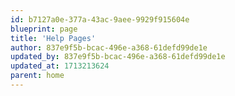 ```yaml
---
id: b7127a0e-377a-43ac-9aee-9929f915604e
blueprint: page
title: 'Help Pages'
author: 837e9f5b-bcac-496e-a368-61defd99de1e
updated_by: 837e9f5b-bcac-496e-a368-61defd99de1e
updated_at: 1713213624
parent: home
---
```

